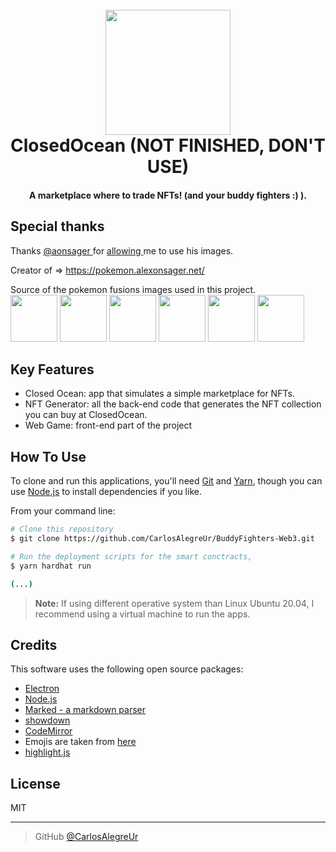 
<h1 align="center">
  <br>
  <a><img src="https://image.shutterstock.com/image-photo/pattaya-thailand-2-sep-2016-600w-477402835.jpg" width="200"></a>
  <br>
  ClosedOcean (NOT FINISHED, DON'T USE)
  <br>
</h1>

<h4 align="center">A marketplace where to trade NFTs! (and your buddy fighters :) ).</h4>

## Special thanks

Thanks <a href="https://twitter.com/aonsager" target="_blank"> @aonsager </a> for  <a href="https://twitter.com/charlescheerfu1/status/1546925876494929927" target="_blank"> allowing </a> me to use his images.

Creator of => <a href="https://pokemon.alexonsager.net/" target="_blank"> https://pokemon.alexonsager.net/ </a>  

Source of the pokemon fusions images used in this project.
  <br>
  <a><img src="https://images.alexonsager.net/pokemon/fused/34/34.103.png" width="75"></a>
  <img src="https://images.alexonsager.net/pokemon/fused/25/25.77.png" width="75"></a>
  <img src="https://images.alexonsager.net/pokemon/fused/78/78.132.png" width="75"></a>
  <img src="https://images.alexonsager.net/pokemon/fused/43/43.34.png" width="75"></a>
  <img src="https://images.alexonsager.net/pokemon/fused/150/150.22.png" width="75"></a>
  <img src="https://images.alexonsager.net/pokemon/fused/84/84.73.png" width="75"></a>




## Key Features

* Closed Ocean: app that simulates a simple marketplace for NFTs.
* NFT Generator: all the back-end code that generates the NFT collection you can buy at ClosedOcean.
* Web Game: front-end part of the project

## How To Use

To clone and run this applications, you'll need [Git](https://git-scm.com) and [Yarn](https://github.com/yarnpkg/berry), though you can use [Node.js](https://nodejs.org/en/download/) to install dependencies if you like. 

From your command line:

```bash
# Clone this repository
$ git clone https://github.com/CarlosAlegreUr/BuddyFighters-Web3.git

# Run the deployment scripts for the smart conctracts,
$ yarn hardhat run

(...)

```
> **Note:**
>  If using different operative system than Linux Ubuntu 20.04, I recommend using a virtual machine to run the apps.

## Credits

This software uses the following open source packages:

- [Electron](http://electron.atom.io/)
- [Node.js](https://nodejs.org/)
- [Marked - a markdown parser](https://github.com/chjj/marked)
- [showdown](http://showdownjs.github.io/showdown/)
- [CodeMirror](http://codemirror.net/)
- Emojis are taken from [here](https://github.com/arvida/emoji-cheat-sheet.com)
- [highlight.js](https://highlightjs.org/)

## License

MIT

---

> GitHub [@CarlosAlegreUr](https://github.com/CarlosAlegreUr)

